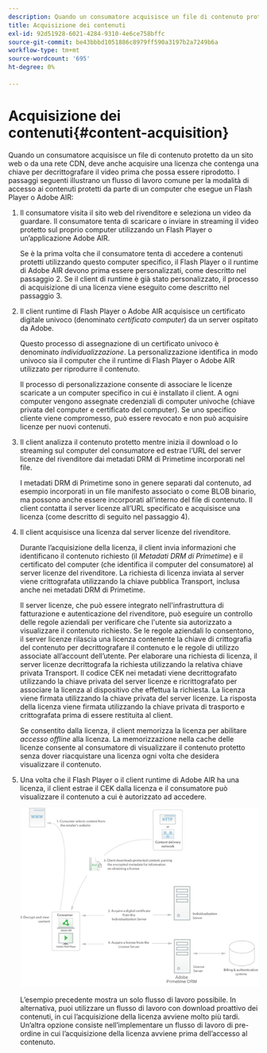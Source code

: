 ```yaml
---
description: Quando un consumatore acquisisce un file di contenuto protetto da un sito web o da una rete CDN, deve anche acquisire una licenza che contenga una chiave per decrittografare il video prima che possa essere riprodotto. I passaggi seguenti illustrano un flusso di lavoro comune per la modalità di accesso ai contenuti protetti da parte di un computer che esegue un Flash Player o Adobe AIR
title: Acquisizione dei contenuti
exl-id: 92d51928-6021-4284-9310-4e6ce758bffc
source-git-commit: be43bbbd1051886c8979ff590a3197b2a7249b6a
workflow-type: tm+mt
source-wordcount: '695'
ht-degree: 0%

---
```


# Acquisizione dei contenuti{#content-acquisition}

Quando un consumatore acquisisce un file di contenuto protetto da un sito web o da una rete CDN, deve anche acquisire una licenza che contenga una chiave per decrittografare il video prima che possa essere riprodotto. I passaggi seguenti illustrano un flusso di lavoro comune per la modalità di accesso ai contenuti protetti da parte di un computer che esegue un Flash Player o Adobe AIR:

1. Il consumatore visita il sito web del rivenditore e seleziona un video da guardare. Il consumatore tenta di scaricare o inviare in streaming il video protetto sul proprio computer utilizzando un Flash Player o un’applicazione Adobe AIR.

   Se è la prima volta che il consumatore tenta di accedere a contenuti protetti utilizzando questo computer specifico, il Flash Player o il runtime di Adobe AIR devono prima essere personalizzati, come descritto nel passaggio 2. Se il client di runtime è già stato personalizzato, il processo di acquisizione di una licenza viene eseguito come descritto nel passaggio 3.

1. Il client runtime di Flash Player o Adobe AIR acquisisce un certificato digitale univoco (denominato *certificato computer*) da un server ospitato da Adobe.

   Questo processo di assegnazione di un certificato univoco è denominato *individualizzazione*. La personalizzazione identifica in modo univoco sia il computer che il runtime di Flash Player o Adobe AIR utilizzato per riprodurre il contenuto.

   Il processo di personalizzazione consente di associare le licenze scaricate a un computer specifico in cui è installato il client. A ogni computer vengono assegnate credenziali di computer univoche (chiave privata del computer e certificato del computer). Se uno specifico cliente viene compromesso, può essere revocato e non può acquisire licenze per nuovi contenuti.

1. Il client analizza il contenuto protetto mentre inizia il download o lo streaming sul computer del consumatore ed estrae l’URL del server licenze del rivenditore dai metadati DRM di Primetime incorporati nel file.

   I metadati DRM di Primetime sono in genere separati dal contenuto, ad esempio incorporati in un file manifesto associato o come BLOB binario, ma possono anche essere incorporati all’interno del file di contenuto. Il client contatta il server licenze all’URL specificato e acquisisce una licenza (come descritto di seguito nel passaggio 4).
1. Il client acquisisce una licenza dal server licenze del rivenditore.

   Durante l’acquisizione della licenza, il client invia informazioni che identificano il contenuto richiesto (il *Metadati DRM di Primetime*) e il certificato del computer (che identifica il computer del consumatore) al server licenze del rivenditore. La richiesta di licenza inviata al server viene crittografata utilizzando la chiave pubblica Transport, inclusa anche nei metadati DRM di Primetime.

   Il server licenze, che può essere integrato nell&#39;infrastruttura di fatturazione e autenticazione del rivenditore, può eseguire un controllo delle regole aziendali per verificare che l&#39;utente sia autorizzato a visualizzare il contenuto richiesto. Se le regole aziendali lo consentono, il server licenze rilascia una licenza contenente la chiave di crittografia del contenuto per decrittografare il contenuto e le regole di utilizzo associate all’account dell’utente. Per elaborare una richiesta di licenza, il server licenze decrittografa la richiesta utilizzando la relativa chiave privata Transport. Il codice CEK nei metadati viene decrittografato utilizzando la chiave privata del server licenze e ricrittografato per associare la licenza al dispositivo che effettua la richiesta. La licenza viene firmata utilizzando la chiave privata del server licenze. La risposta della licenza viene firmata utilizzando la chiave privata di trasporto e crittografata prima di essere restituita al client.

   Se consentito dalla licenza, il client memorizza la licenza per abilitare *accesso offline* alla licenza. La memorizzazione nella cache delle licenze consente al consumatore di visualizzare il contenuto protetto senza dover riacquistare una licenza ogni volta che desidera visualizzare il contenuto.

1. Una volta che il Flash Player o il client runtime di Adobe AIR ha una licenza, il client estrae il CEK dalla licenza e il consumatore può visualizzare il contenuto a cui è autorizzato ad accedere.

   <!--<a id="fig_s43_gc2_44"></a>-->

   ![](assets/FMRMS_fig01_web.png)

   L’esempio precedente mostra un solo flusso di lavoro possibile. In alternativa, puoi utilizzare un flusso di lavoro con download proattivo dei contenuti, in cui l’acquisizione della licenza avviene molto più tardi. Un’altra opzione consiste nell’implementare un flusso di lavoro di pre-ordine in cui l’acquisizione della licenza avviene prima dell’accesso al contenuto.
